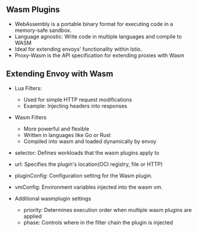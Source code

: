 


## Wasm Plugins

- WebAssembly is a portable binary format for executing code in a memory-safe sandbox.
- Language agnostic: Write code in multiple languages and compile to WASM 
- Ideal for extending envoys' functionality within Istio.
- Proxy-Wasm is the API specification for extending proxies with Wasm


## Extending Envoy with Wasm

- Lua Filters:
    - Used for simple HTTP request modifications
    - Example: Injecting headers into responses
 
- Wasm Filters
    - More powerful and flexible
    - Written in languages like Go or Rust
    - Compiled into wasm and loaded dynamically by envoy
      


- selector: Defines workloads that the wasm plugins apply to
- url: Specifies the plugin's location(OCI registry, file or HTTP)
- pluginConfig: Configuration setting for the Wasm plugin.
- vmConfig: Environment variables injected into the wasm vm.



- Additional wasmplugin settings
   - priority: Determines execution order when multiple wasm plugins are applied
   - phase: Controls where in the filter chain the plugin is injected

